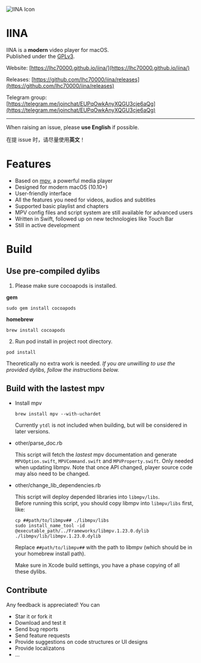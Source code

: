 ![IINA Icon](https://github.com/lhc70000/iina/raw/master/iina/Assets.xcassets/AppIcon.appiconset/256-1.png)

# IINA

IINA is a **modern** video player for macOS.  
Published under the [GPLv3](http://www.gnu.org/licenses/gpl-3.0-standalone.html).

Website: [https://lhc70000.github.io/iina/](https://lhc70000.github.io/iina/)

Releases: [https://github.com/lhc70000/iina/releases](https://github.com/lhc70000/iina/releases)

Telegram group: 
[https://telegram.me/joinchat/EUPqOwkAnyXQGU3cje6aQg](https://telegram.me/joinchat/EUPqOwkAnyXQGU3cje6aQg)

---

When raising an issue, please **use English** if possible.  

在提 issue 时，请尽量使用**英文**！  

# Features

- Based on [mpv](https://github.com/mpv-player/mpv), a powerful media player
- Designed for modern macOS (10.10+)
- User-friendly interface
- All the features you need for videos, audios and subtitles
- Supported basic playlist and chapters
- MPV config files and script system are still available for advanced users
- Written in Swift, followed up on new technologies like Touch Bar
- Still in active development

# Build

## Use pre-compiled dylibs

1. Please make sure cocoapods is installed.

  **gem**
  ```
  sudo gem install cocoapods
  ```
  **homebrew**
  ```
  brew install cocoapods
  ```

2. Run pod install in project root directory.
  ```
  pod install
  ```

Theoretically no extra work is needed. _If you are unwilling to use the provided dylibs, follow the instructions below._

## Build with the lastest mpv

* Install mpv

  ```
  brew install mpv --with-uchardet
  ```
  Currently `ytdl` is not included when building, but will be considered in later versions.

* other/parse_doc.rb

  This script will fetch the *lastest* mpv documentation and generate `MPVOption.swift`, `MPVCommand.swift` and `MPVProperty.swift`. Only needed when updating libmpv. Note that once API changed, player source code may also need to be  changed.

* other/change_lib_dependencies.rb

  This script will deploy depended libraries into `libmpv/libs`.  
  Before running this script, you should copy libmpv into `libmpv/libs` first, like:

  ```
  cp ##path/to/libmpv## ./libmpv/libs
  sudo install_name_tool -id @executable_path/../Frameworks/libmpv.1.23.0.dylib ./libmpv/lib/libmpv.1.23.0.dylib
  ```

  Replace `##path/to/libmpv##` with the path to libmpv (which should be in your homebrew install path).

  Make sure in Xcode build settings, you have a phase copying of all these dylibs.

## Contribute

Any feedback is appreciated! You can

- Star it or fork it
- Download and test it
- Send bug reports
- Send feature requests
- Provide suggestions on code structures or UI designs
- Provide localizatons
- ...

